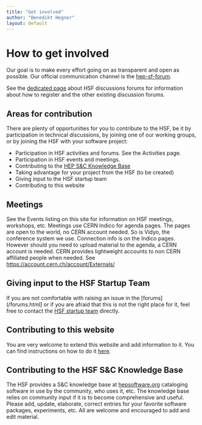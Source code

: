 ```yaml
---
title: "Get involved"
author: "Benedikt Hegner"
layout: default
---
```


# How to get involved

Our goal is to make every effort going on as transparent and open as possible.
Our official communication channel is the 
[hep-sf-forum](https://groups.google.com/forum/#!forum/hep-sf-forum). 

See the [dedicated page](/forums.html) about HSF discussions forums for 
information about how to register and the
other existing discussion forums.

## Areas for contribution

There are plenty of opportunities for you to contribute to the HSF, be it by
participation in technical discussions, by joining one of our working groups, or
by joining the HSF with your software project:

  *  Participation in HSF activities and forums. See the Activities page.
  *  Participation in HSF events and meetings.
  *  Contributing to the [HEP S&C Knowledge Base](http://hepsoftware.org)
  *  Taking advantage for your project from the HSF (to be created)
  *  Giving input to the HSF startup team
  *  Contributing to this website

## Meetings

See the Events listing on this site for information on HSF meetings, workshops,
etc. Meetings use CERN Indico for agenda pages. The pages are open to the world,
no CERN account needed. So is Vidyo, the conference system we use. Connection
info is on the Indico pages. However should you need to upload material to the
agenda, a CERN account is needed. CERN provides lightweight accounts to non CERN
affiliated people when needed. See <https://account.cern.ch/account/Externals/>

## Giving input to the HSF Startup Team

If you are not comfortable with raising an issue in the
[forums](/forums.html] or if you are afraid that this is not the
right place for it, feel free to contact the
[HSF startup team](mailto:hep-sf-startup-team@googlegroups.com) directly.

## Contributing to this website

You are very welcome to extend this website and add information to it. You can
find instructions on how to do it [here](/howto-website.html).

## Contributing to the HSF S&C Knowledge Base

The HSF provides a S&C knowledge base at 
[hepsoftware.org](http://hepsoftware.org) cataloging software in use by the 
community, who uses it, etc. The knowledge base relies on community input if it 
is to become comprehensive and useful. Please add, update, elaborate, correct 
entries for your favorite software packages, experiments, etc. All are welcome 
and encouraged to add and edit material.

